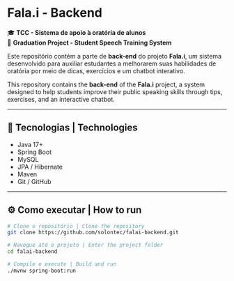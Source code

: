 # Fala.i - Backend

🎓 **TCC - Sistema de apoio à oratória de alunos**  
🧠 **Graduation Project - Student Speech Training System**

Este repositório contém a parte de **back-end** do projeto **Fala.i**, um sistema desenvolvido para auxiliar estudantes a melhorarem suas habilidades de oratória por meio de dicas, exercícios e um chatbot interativo.

This repository contains the **back-end** of the **Fala.i** project, a system designed to help students improve their public speaking skills through tips, exercises, and an interactive chatbot.

---

## 🚀 Tecnologias | Technologies

- Java 17+
- Spring Boot
- MySQL
- JPA / Hibernate
- Maven
- Git / GitHub

---

## ⚙️ Como executar | How to run

```bash
# Clone o repositório | Clone the repository
git clone https://github.com/solontec/falai-backend.git

# Navegue até o projeto | Enter the project folder
cd falai-backend

# Compile e execute | Build and run
./mvnw spring-boot:run
